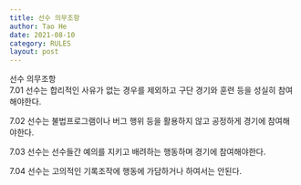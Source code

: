 ```yaml
---
title: 선수 의무조항
author: Tao He
date: 2021-08-10
category: RULES
layout: post
---
```


선수 의무조항 <br>
7.01 선수는 합리적인 사유가 없는 경우를 제외하고 구단 경기와 훈련 등을 성실히 참여해야한다.

7.02 선수는 불법프로그램이나 버그 행위 등을 활용하지 않고 공정하게 경기에 참여해야한다.

7.03 선수는 선수들간 예의를 지키고 배려하는 행동하며 경기에 참여해야한다.

7.04 선수는 고의적인 기록조작에 행동에 가담하거나 하여서는 안된다. 
